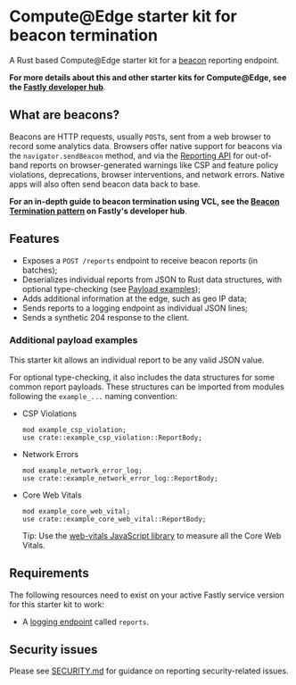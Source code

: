 # Compute@Edge starter kit for beacon termination

A Rust based Compute@Edge starter kit for a [beacon](https://developer.mozilla.org/en-US/docs/Web/API/Beacon_API/) reporting endpoint.

**For more details about this and other starter kits for Compute@Edge, see the [Fastly developer hub](https://developer.fastly.com/solutions/starters)**.

## What are beacons?

Beacons are HTTP requests, usually `POST`s, sent from a web browser to record some analytics data. Browsers offer native support for beacons via the `navigator.sendBeacon` method, and via the [Reporting API](https://developers.google.com/web/updates/2018/09/reportingapi) for out-of-band reports on browser-generated warnings like CSP and feature policy violations, deprecations, browser interventions, and network errors. Native apps will also often send beacon data back to base.

**For an in-depth guide to beacon termination using VCL, see the [Beacon Termination pattern](https://developer.fastly.com/solutions/patterns/beacon-termination) on Fastly's developer hub**.

## Features

* Exposes a `POST /reports` endpoint to receive beacon reports (in batches);
* Deserializes individual reports from JSON to Rust data structures, with optional type-checking (see [Payload examples](#payload-examples));
* Adds additional information at the edge, such as geo IP data;
* Sends reports to a logging endpoint as individual JSON lines;
* Sends a synthetic 204 response to the client.

### Additional payload examples

This starter kit allows an individual report to be any valid JSON value.

For optional type-checking, it also includes the data structures for some common report payloads. These structures can be imported from modules following the `example_...` naming convention:


* CSP Violations
    ```
    mod example_csp_violation;
    use crate::example_csp_violation::ReportBody;
    ```
* Network Errors
    ```
    mod example_network_error_log;
    use crate::example_network_error_log::ReportBody;
    ```
* Core Web Vitals
    ```
    mod example_core_web_vital;
    use crate::example_core_web_vital::ReportBody;
    ```
    Tip: Use the [web-vitals JavaScript library](https://web.dev/vitals/) to measure all the Core Web Vitals.

## Requirements

The following resources need to exist on your active Fastly service version for this starter kit to work:

- A [logging endpoint](https://docs.fastly.com/en/guides/about-fastlys-realtime-log-streaming-features) called `reports`.

## Security issues

Please see [SECURITY.md](SECURITY.md) for guidance on reporting security-related issues.
